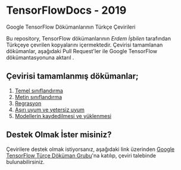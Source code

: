 # TensorFlowDocs - 2019
Google TensorFlow Dökümanlarının Türkçe Çevirileri

Bu repository, TensorFlow dökümanlarının *Erdem İşbilen* tarafından Türkçeye çevrilen kopyalarını içermektedir. Çevirisi tamamlanan dökümanlar, aşağıdaki Pull Request'ler ile Google TensorFlow dökümantasyonuna aktarıl .

## Çevirisi tamamlanmış dökümanlar;

1. [Temel sınıflandırma](https://github.com/eisbilen/docs/blob/master/site/tr/tutorials/keras/basic_classification.ipynb)
2. [Metin sınıflandırma](https://github.com/eisbilen/docs/blob/master/site/tr/tutorials/keras/basic_text_classification.ipynb)
3. [Regrasyon](https://github.com/eisbilen/docs/blob/regression/site/tr/tutorials/keras/basic_regression.ipynb)
4. [Aşırı uyum ve yetersiz uyum](https://github.com/eisbilen/docs/blob/regression/site/tr/tutorials/keras/overfit_and_underfit.ipynb)
5. [Modellerin kaydedilmesi ve yüklenmesi](https://github.com/eisbilen/docs/blob/regression/site/tr/tutorials/keras/save_and_restore_models.ipynb)

## Destek Olmak İster misiniz?
Çevirilere destek olmak istiyorsanız, aşağıdaki link üzerinden [Google TensorFlow Türçe Döküman Grubu](./basic_classification.ipynb)'na katılıp, çeviri talebinde bulunabilirsiniz.
